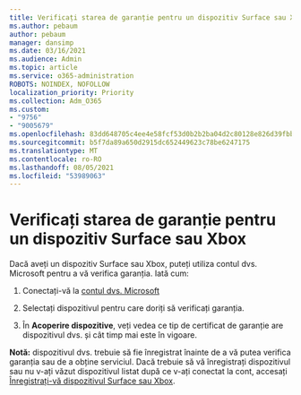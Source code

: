 ```yaml
---
title: Verificați starea de garanție pentru un dispozitiv Surface sau Xbox
ms.author: pebaum
author: pebaum
manager: dansimp
ms.date: 03/16/2021
ms.audience: Admin
ms.topic: article
ms.service: o365-administration
ROBOTS: NOINDEX, NOFOLLOW
localization_priority: Priority
ms.collection: Adm_O365
ms.custom:
- "9756"
- "9005679"
ms.openlocfilehash: 83dd648705c4ee4e58fcf53d0b2b2ba04d2c80128e826d39fbb2061eb547f63e
ms.sourcegitcommit: b5f7da89a650d2915dc652449623c78be6247175
ms.translationtype: MT
ms.contentlocale: ro-RO
ms.lasthandoff: 08/05/2021
ms.locfileid: "53989063"
---
```

# <a name="check-the-warranty-status-for-a-surface-or-xbox-device"></a>Verificați starea de garanție pentru un dispozitiv Surface sau Xbox

Dacă aveți un dispozitiv Surface sau Xbox, puteți utiliza contul dvs. Microsoft pentru a vă verifica garanția. Iată cum:

1. Conectați-vă la [contul dvs. Microsoft](https://account.microsoft.com/devices/) 

1. Selectați dispozitivul pentru care doriți să verificați garanția.

1. În **Acoperire dispozitive**, veți vedea ce tip de certificat de garanție are dispozitivul dvs. și cât timp mai este în vigoare.

**Notă:** dispozitivul dvs. trebuie să fie înregistrat înainte de a vă putea verifica garanția sau de a obține serviciul. Dacă trebuie să vă înregistrați dispozitivul sau nu v-ați văzut dispozitivul listat după ce v-ați conectat la cont, accesați [Înregistrați-vă dispozitivul Surface sau Xbox](https://support.microsoft.com/surface/register-your-surface-or-xbox-fd7d73f8-b0e6-c9fa-e83b-0b64652e2376).
